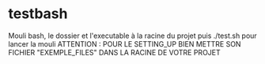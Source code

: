 # testbash
Mouli bash, le dossier et l'executable à la racine du projet puis ./test.sh pour lancer la mouli
ATTENTION : POUR LE SETTING_UP BIEN METTRE SON FICHIER "EXEMPLE_FILES" DANS LA RACINE DE VOTRE PROJET
